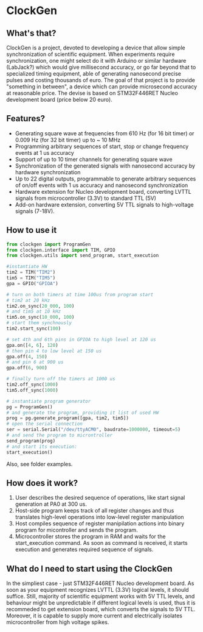 # ClockGen

## What's that?

ClockGen is a project, devoted to developing a device that allow simple synchronization of scientific equipment. When experiments require synchronization, one might select do it with Arduino or similar hardware (LabJack?) which would give millisecond accuracy, or go far beyond that to specialized timing equipment, able of generating nanosecond precise pulses and costing thousands of euro. The goal of that project is to provide "something in between", a device which can provide microsecond accuracy at reasonable price. The devise is based on STM32F446RET Nucleo development board (price below 20 euro).

## Features?

 - Generating square wave at frequencies from 610 Hz (for 16 bit timer) or 0.009 Hz (for 32 bit timer) up to ~ 10 MHz
 - Programming arbitrary sequences of start, stop or change frequency events at 1 us accuracy 
 - Support of up to 10 timer channels for generating square wave
 - Synchronization of the generated signals with nanosecond accuracy by hardware synchronization
 - Up to 22 digital outputs, programmable to generate arbitrary sequences of on/off events with 1 us accuracy and nanosecond synchronization 
 - Hardware extension for Nucleo development board, converting LVTTL signals from microcontroller (3.3V) to standard TTL (5V)
 - Add-on hardware extension, converting 5V TTL signals to high-voltage signals (7-18V).


## How to use it

```python
from clockgen import ProgramGen
from clockgen.interface import TIM, GPIO
from clockgen.utils import send_program, start_execution

#instantiate HW
tim2 = TIM("TIM2")
tim5 = TIM("TIM5")
gpa = GPIO("GPIOA")

# turn on both timers at time 100us from program start
# tim2 at 20 kHz
tim2.on_sync(20_000, 100)
# and tim5 at 10 kHz
tim5.on_sync(10_000, 100)
# start them synchnously
tim2.start_sync(100)

# set 4th and 6th pins in GPIOA to high level at 120 us
gpa.on([4, 6], 120)
# then pin 4 to low level at 150 us
gpa.off(4, 150)
# and pin 6 at 900 us
gpa.off(6, 900)

# finally turn off the timers at 1000 us
tim2.off_sync(1000)
tim5.off_sync(1000)

# instantiate program generator
pg = ProgramGen()
# and generate the program, providing it list of used HW
prog = pg.generate_program([gpa, tim2, tim5])
# open the serial connection
ser = serial.Serial("/dev/ttyACM0", baudrate=1000000, timeout=5)
# and send the program to microntroller
send_program(prog)
# and start its execution:
start_execution()
```


Also, see folder examples.

## How does it work?

1. User describes the desired sequence of operations, like start signal generation at PA0 at 300 us.
2. Host-side program keeps track of all register changes and thus translates high-level operations into low-level
register manipulation
3. Host compiles sequence of register manipilation actions into binary program for micontroller and sends the program.
4. Microcontroller stores the program in RAM and waits for the start_execution command. As soon as command is received, it starts execution and generates required sequence of signals.

## What do I need to start using the ClockGen
In the simpliest case - just STM32F446RET Nucleo development board. As soon as your equipment recognizes LVTTL (3.3V) logical levels, it should suffice. Still, majority of scientific equipment works with 5V TTL levels, and behaviour might be unpredictable if different logical levels is used, thus it is recommeded to get extension board, which converts the signals to 5V TTL. Moreover, it is capable to supply more current and electrically isolates microcontroller from high voltage spikes.

